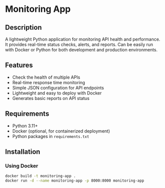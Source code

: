 # Monitoring App

## Description
A lightweight Python application for monitoring API health and performance. It provides real-time status checks, alerts, and reports. Can be easily run with Docker or Python for both development and production environments.

## Features
- Check the health of multiple APIs
- Real-time response time monitoring
- Simple JSON configuration for API endpoints
- Lightweight and easy to deploy with Docker
- Generates basic reports on API status

## Requirements
- Python 3.11+
- Docker (optional, for containerized deployment)
- Python packages in `requirements.txt`

## Installation

### Using Docker
```bash
docker build -t monitoring-app .
docker run -d --name monitoring-app -p 8000:8000 monitoring-app
